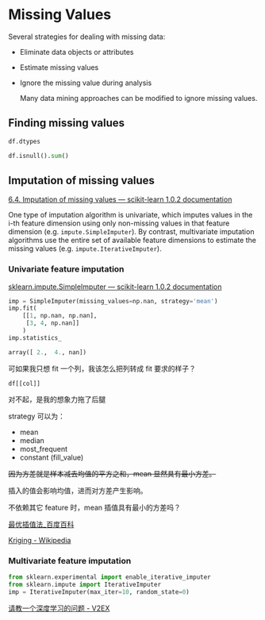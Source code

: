 # Missing Values
Several strategies for dealing with missing data:
- Eliminate data objects or attributes
- Estimate missing values
- Ignore the missing value during analysis
  
  Many data mining approaches can be modified to ignore missing values.

## Finding missing values
```python
df.dtypes
```
```python
df.isnull().sum()
```

## Imputation of missing values
[6.4. Imputation of missing values — scikit-learn 1.0.2 documentation](https://scikit-learn.org/stable/modules/impute.html)

One type of imputation algorithm is univariate, which imputes values in the i-th feature dimension using only non-missing values in that feature dimension (e.g. `impute.SimpleImputer`). By contrast, multivariate imputation algorithms use the entire set of available feature dimensions to estimate the missing values (e.g. `impute.IterativeImputer`).

### Univariate feature imputation
[sklearn.impute.SimpleImputer — scikit-learn 1.0.2 documentation](https://scikit-learn.org/stable/modules/generated/sklearn.impute.SimpleImputer.html#sklearn.impute.SimpleImputer)
```python
imp = SimpleImputer(missing_values=np.nan, strategy='mean')
imp.fit(
    [[1, np.nan, np.nan],
     [3, 4, np.nan]]
    )
imp.statistics_
```
```python
array([ 2.,  4., nan])
```
可如果我只想 fit 一个列，我该怎么把列转成 fit 要求的样子？

`df[[col]]`

对不起，是我的想象力拖了后腿

strategy 可以为：
- mean
- median
- most_frequent
- constant (fill_value)

~~因为方差就是样本减去均值的平方之和，mean 显然具有最小方差。~~

插入的值会影响均值，进而对方差产生影响。

不依赖其它 feature 时，mean 插值具有最小的方差吗？

[最优插值法_百度百科](https://baike.baidu.com/item/%E6%9C%80%E4%BC%98%E6%8F%92%E5%80%BC%E6%B3%95/5018339)

[Kriging - Wikipedia](https://en.wikipedia.org/wiki/Kriging)

### Multivariate feature imputation
```python
from sklearn.experimental import enable_iterative_imputer
from sklearn.impute import IterativeImputer
imp = IterativeImputer(max_iter=10, random_state=0)
```

[请教一个深度学习的问题 - V2EX](https://www.v2ex.com/t/843403#reply18)
